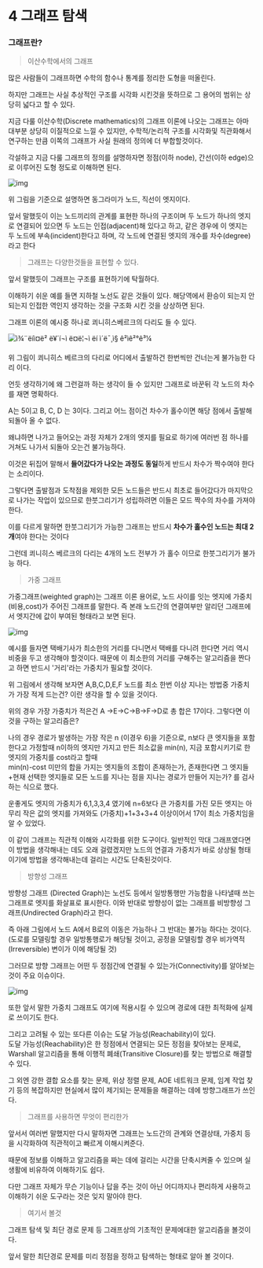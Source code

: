 # 4 그래프 탐색



### 그래프란?

> 이산수학에서의 그래프

많은 사람들이 그래프하면 수학의 함수나 통계를 정리한 도형을 떠올린다.

하지만 그래프는 사실 추상적인 구조를 시각화 시킨것을 뜻하므로 그 용어의 범위는 상당히 넓다고 할 수 있다.

지금 다룰 이산수학(Discrete mathematics)의 그래프 이론에 나오는 그래프는 아마 대부분 상당히 이질적으로 느낄 수 있지만, 수학적/논리적 구조를 시각화및 직관화해서 연구하는 만큼 이쪽의 그래프가 사실 원래의 정의에 더 부합할것이다.

각설하고 지금 다룰 그래프의 정의를 설명하자면 정점(이하 node), 간선(이하 edge)으로 이루어진 도형 정도로 이해하면 된다.

![img](https://upload.wikimedia.org/wikipedia/commons/thumb/5/5b/6n-graf.svg/300px-6n-graf.svg.png)

위 그림을 기준으로 설명하면 동그라미가 노드, 직선이 엣지이다.

앞서 말했듯이 이는 노드끼리의 관계를 표현한 하나의 구조이며 두 노드가 하나의 엣지로 연결되어 있으면 두 노드는 인접(adjacent)해 있다고 하고, 같은 경우에 이 엣지는 두 노드에 부속(incident)한다고 하며, 각 노드에 연결된 엣지의 개수를 차수(degree)라고 한다



> 그래프는 다양한것들을 표현할 수 있다.

앞서 말했듯이 그래프는 구조를 표현하기에 탁월하다.

이해하기 쉬운 예를 들면 지하철 노선도 같은 것들이 있다. 해당역에서 환승이 되는지 안되는지 인접한 역인지 생각하는 것을 구조화 시킨 것을 상상하면 된다.

그래프 이론의 예시중 하나로 쾨니히스베르크의 다리도 들 수 있다.

![ì¾¨ëíì¤ë² ë¥´í¬ì ë¤ë¦¬ì ëí ì´ë¯¸ì§ ê²ìê²°ê³¼](https://encrypted-tbn0.gstatic.com/images?q=tbn:ANd9GcTNF_HrXLftWZm-Xm-Lhm__v83iCYZ__OiehH2pIkWhcLYbCEIL)

위 그림이 쾨니히스 베르크의 다리로 어디에서 출발하건 한번씩만 건너는게 불가능한 다리 이다.

언듯 생각하기에 왜 그런걸까 하는 생각이 들 수 있지만 그래프로 바꾼뒤 각 노드의 차수를 재면 명확하다.

A는 5이고 B, C, D 는 3이다. 그리고 어느 점이건 차수가 홀수이면 해당 점에서 출발해 되돌아 올 수 없다. 

왜냐하면 나가고 들어오는 과정 자체가 2개의 엣지를 필요로 하기에 여러번 점 하나를 거쳐도 나가서 되돌아 오는건 불가능하다.

이것은 뒤집어 말해서 **들어갔다가 나오는 과정도 동일**하게 반드시 차수가 짝수여야 한다는 소리이다.

그렇다면 출발점과 도착점을 제외한 모든 노드들은 반드시 최초로 들어갔다가 마지막으로 나가는 작업이 있으므로 한붓그리기가 성립하려면 이들은 모드 짝수의 차수를 가져야한다.

이를 다르게 말하면 한붓그리기가 가능한 그래프는 반드시 **차수가 홀수인 노드는 최대 2개**여야 한다는 것이다

그런데 쾨니히스 베르크의 다리는 4개의 노드 전부가 가 홀수 이므로 한붓그리기가 불가능 하다.



> 가중 그래프

가중그래프(weighted graph)는 그래프 이론 용어로, 노드 사이를 잇는 엣지에 가중치(비용,cost)가 주어진 그래프를 말한다. 즉 본래 노드간의 연결여부만 알리던 그래프에서 엣지간에 값이 부여된 형태라고 보면 된다. 

![img](http://1.bp.blogspot.com/-FPcoUv0_TTE/VXbwkrpH0cI/AAAAAAAB-us/PRKCNN63Q6c/s1600/mstgraph1106.png)



예시를 들자면 택배기사가 최소한의 거리를 다니면서 택배를 다니려 한다면 거리 역시 비중을 두고 생각해야 할것이다. 때문에 이 최소한의 거리를 구해주는 알고리즘을 짠다고 하면 반드시 '거리'라는 가중치가 필요할 것이다.

위 그림에서 생각해 보자면 A,B,C,D,E,F 노드를 최소 한번 이상 지나는 방법중 가중치가 가장 적게 드는건? 이란 생각을 할 수 있을 것이다.

위의 경우 가장 가중치가 적은건 A →E→C→B→F→D로 총 합은 17이다. 그렇다면 이것을 구하는 알고리즘은?

나의 경우 경로가 발생하는 가장 작은 n (이경우 6)을 기준으로, n보다 큰 엣지들을 포함한다고 가정할때 n이하의 엣지만 가지고 만든 최소값을 min(n), 지금 포함시키기로 한 엣지의 가중치를 cost라고 할때<br>min(n)-cost 미만의 합을 가지는 엣지들의 조합이 존재하는가, 존재한다면 그 엣지들+현재 선택한 엣지들로 모든 노드를 지나는 점을 지나는 경로가 만들어 지는가? 를 검사하는 식으로 했다.

운좋게도 엣지의 가중치가 6,1,3,3,4 였기에 n=6보다 큰 가중치를 가진 모든 엣지는 아무리 작은 값의 엣지를 가져와도 (가중치)+1+3+3+4 이상이어서 17이 최소 가중치임을 알 수 있었다.

이 같이 그래프는 직관적 이해와 시각화를 위한 도구이다. 일반적인 막대 그래프였다면 이 방법을 생각해내는 데도 오래 걸렸겠지만 노드의 연결과 가중치가 바로 상상될 형태이기에 방법을 생각해내는데 걸리는 시간도 단축된것이다.



> 방향성 그래프

방향성 그래프 (Directed Graph)는 노선도 등에서 일방통행만 가능합을 나타낼때 쓰는 그래프로 엣지를 화살표로 표시한다. 이와 반대로 방향성이 없는 그래프를 비방향성 그래프(Undirected Graph)라고 한다.

즉 아래 그림에서 노드 A에서 B로의 이동은 가능하나 그 반대는 불가능 하다는 것이다.(도로를 모델링할 경우 일방통행로가 해당될 것이고, 공정을 모델링할 경우 비가역적(Irreversible) 변이가 이에 해당될 것)

그러므로 방향 그래프는 어떤 두 정점간에 연결될 수 있는가(Connectivity)를 알아보는 것이 주요 이슈이다.  



![img](http://3.bp.blogspot.com/-G6qWlqA43Vw/VXcPNnvBOmI/AAAAAAAB-u8/r2xieXw4qck/s1600/%25EB%258B%25A4%25EC%259A%25B4%25EB%25A1%259C%25EB%2593%259C%2B%25282%2529.png)

또한 앞서 말한 가중치 그래프도 여기에 적용시킬 수 있으며 경로에 대한 최적화에 실제로 쓰이기도 한다.

그리고 고려될 수 있는 또다른 이슈는 도달 가능성(Reachability)이 있다.<br>도달 가능성(Reachability)은 한 정점에서 연결되는 모든 정점을 찾아보는 문제로, Warshall 알고리즘을 통해 이행적 폐쇄(Transitive Closure)를 찾는 방법으로 해결할 수 있다.

그 외엔 강한 결합 요소를 찾는 문제, 위상 정렬 문제,  AOE 네트워크 문제, 임계 작업 찾기 등의 복잡하지만 현실에서 많이 제기되는 문제들을 해결하는 데에 방향그래프가 쓰인다.



> 그래프를 사용하면 무엇이 편리한가

앞서서 여러번 말했지만 다시 말하자면 그래프는 노드간의 관계와 연결상태, 가중치 등을 시각화하여 직관적이고 빠르게 이해시켜준다.

때문에 정보를 이해하고 알고리즘을 짜는 데에 걸리는 시간을 단축시켜줄 수 있으며 실생활에 비유하여 이해하기도 쉽다.

다만 그래프 자체가 무슨 기능이나 답을 주는 것이 아닌 어디까지나 편리하게 사용하고 이해하기 쉬운 도구라는 것은 잊지 말아야 한다.



> 여기서 볼것

그래프 탐색 및 최단 경로 문제 등 그래프상의 기초적인 문제에대한 알고리즘을 볼것이다.

앞서 말한 최단경로 문제를 미리 정점을 정하고 탐색하는 형태로 알아 볼 것이다.
